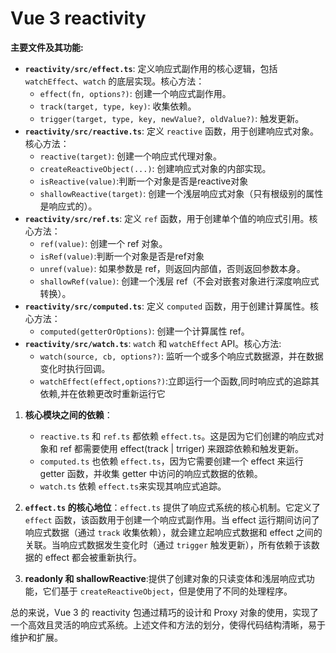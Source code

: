 # Vue 3 reactivity

**主要文件及其功能:**

- **`reactivity/src/effect.ts`**: 定义响应式副作用的核心逻辑，包括 `watchEffect`、`watch` 的底层实现。核心方法：
  - `effect(fn, options?)`: 创建一个响应式副作用。
  - `track(target, type, key)`: 收集依赖。
  - `trigger(target, type, key, newValue?, oldValue?)`: 触发更新。
- **`reactivity/src/reactive.ts`**: 定义 `reactive` 函数，用于创建响应式对象。核心方法：
  - `reactive(target)`: 创建一个响应式代理对象。
  - `createReactiveObject(...)`: 创建响应式对象的内部实现。
  - `isReactive(value)`:判断一个对象是否是reactive对象
  - `shallowReactive(target)`: 创建一个浅层响应式对象（只有根级别的属性是响应式的）。
- **`reactivity/src/ref.ts`**: 定义 `ref` 函数，用于创建单个值的响应式引用。核心方法：
  - `ref(value)`: 创建一个 ref 对象。
  - `isRef(value)`:判断一个对象是否是ref对象
  - `unref(value)`: 如果参数是 ref，则返回内部值，否则返回参数本身。
  - `shallowRef(value)`: 创建一个浅层 ref（不会对嵌套对象进行深度响应式转换）。
- **`reactivity/src/computed.ts`**: 定义 `computed` 函数，用于创建计算属性。核心方法：
  - `computed(getterOrOptions)`: 创建一个计算属性 ref。
- **`reactivity/src/watch.ts`**: `watch` 和 `watchEffect` API。核心方法:
  - `watch(source, cb, options?)`: 监听一个或多个响应式数据源，并在数据变化时执行回调。
  - `watchEffect(effect,options?)`:立即运行一个函数,同时响应式的追踪其依赖,并在依赖更改时重新运行它

1. **核心模块之间的依赖**：

   - `reactive.ts` 和 `ref.ts` 都依赖 `effect.ts`。这是因为它们创建的响应式对象和 ref 都需要使用 effect(track | trriger) 来跟踪依赖和触发更新。
   - `computed.ts` 也依赖 `effect.ts`，因为它需要创建一个 effect 来运行 getter 函数，并收集 getter 中访问的响应式数据的依赖。
   - `watch.ts` 依赖 `effect.ts`来实现其响应式追踪。

2. **`effect.ts` 的核心地位**：`effect.ts` 提供了响应式系统的核心机制。它定义了 `effect` 函数，该函数用于创建一个响应式副作用。当 effect 运行期间访问了响应式数据（通过 `track` 收集依赖），就会建立起响应式数据和 effect 之间的关联。当响应式数据发生变化时（通过 `trigger` 触发更新），所有依赖于该数据的 effect 都会被重新执行。

3. **readonly 和 shallowReactive**:提供了创建对象的只读变体和浅层响应式功能，它们基于 `createReactiveObject`，但是使用了不同的处理程序。

总的来说，Vue 3 的 reactivity 包通过精巧的设计和 Proxy 对象的使用，实现了一个高效且灵活的响应式系统。上述文件和方法的划分，使得代码结构清晰，易于维护和扩展。
